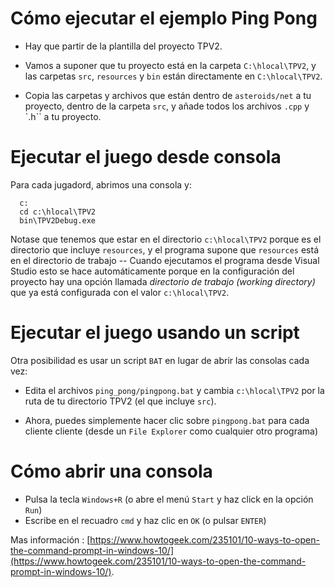 
# Cómo ejecutar el ejemplo Ping Pong

- Hay que partir de la plantilla del proyecto TPV2.

- Vamos a suponer que tu proyecto está en la carpeta `C:\hlocal\TPV2`, y las carpetas `src`, `resources` y `bin` están directamente en `C:\hlocal\TPV2`.

- Copia las carpetas y archivos que están dentro de `asteroids/net` a tu proyecto, dentro de la carpeta `src`, y añade todos los archivos `.cpp` y `.h`` a tu proyecto.

# Ejecutar el juego desde consola


Para cada jugadord, abrimos una consola y:

```
  c:
  cd c:\hlocal\TPV2
  bin\TPV2Debug.exe
```

Notase que tenemos que estar en el directorio `c:\hlocal\TPV2` porque es el directorio que incluye `resources`, y el programa supone que `resources` está en el directorio de trabajo -- Cuando ejecutamos el programa desde Visual Studio esto se hace automáticamente porque en la configuración del proyecto hay una opción llamada *directorio de trabajo (working directory)* que ya está configurada con el valor `c:\hlocal\TPV2`.

# Ejecutar el juego usando un script


Otra posibilidad es usar un script `BAT` en lugar de abrir las consolas cada vez:

- Edita el archivos `ping_pong/pingpong.bat` y cambia `c:\hlocal\TPV2` por la ruta de tu directorio TPV2 (el que incluye `src`).

- Ahora,  puedes simplemente hacer clic sobre `pingpong.bat`  para cada cliente cliente (desde un `File Explorer` como cualquier otro programa)


# Cómo abrir una consola

- Pulsa la tecla ``Windows+R`` (o abre el menú ``Start`` y haz click en la opción ``Run``)
- Escribe en el recuadro ``cmd`` y haz clic en ``OK`` (o pulsar ``ENTER``)  


Mas información : [https://www.howtogeek.com/235101/10-ways-to-open-the-command-prompt-in-windows-10/](https://www.howtogeek.com/235101/10-ways-to-open-the-command-prompt-in-windows-10/).

